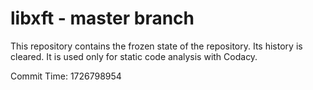 # libxft - master branch

This repository contains the frozen state of the repository.
Its history is cleared. It is used only for static code
analysis with Codacy.

Commit Time: 1726798954
